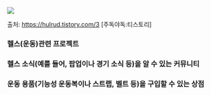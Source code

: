 <img src="https://www.google.com/url?sa=i&url=https%3A%2F%2Fen.namu.wiki%2Fw%2F%25EB%25AF%25B8%25EC%258A%25A4%25ED%2584%25B0%2520%25EC%2598%25AC%25EB%25A6%25BC%25ED%2594%25BC%25EC%2595%2584&psig=AOvVaw3wQ7HjyA9IemAd_aoSAcF7&ust=1739454641900000&source=images&cd=vfe&opi=89978449&ved=0CBQQjRxqFwoTCJi5pdOjvosDFQAAAAAdAAAAABAE?type=모양&color=색상코드&height=높이&section=header&text=텍스트&fontSize=텍스트크기" />

출처: https://hulrud.tistory.com/3 [주독야독:티스토리]

### 헬스(운동)관련 프로젝트

### 헬스 소식(예를 들어, 팝업이나 경기 소식 등)을 알 수 있는 커뮤니티
### 운동 용품(기능성 운동복이나 스트랩, 벨트 등)을 구입할 수 있는 상점
